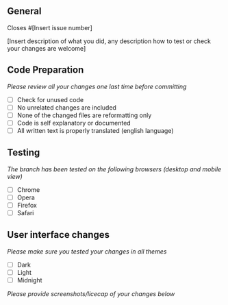 <h2>General</h2>
Closes #[Insert issue number]

[Insert description of what you did, any description how to test or check your changes are welcome]

<h2>Code Preparation</h2>

_Please review all your changes one last time before committing_

- [ ] Check for unused code
- [ ] No unrelated changes are included
- [ ] None of the changed files are reformatting only
- [ ] Code is self explanatory or documented
- [ ] All written text is properly translated (english language)

<h2>Testing</h2>

_The branch has been tested on the following browsers (desktop and mobile view)_

- [ ] Chrome 
- [ ] Opera
- [ ] Firefox
- [ ] Safari

<h2>User interface changes</h2>

_Please make sure you tested your changes in all themes_

- [ ] Dark
- [ ] Light
- [ ] Midnight

_Please provide screenshots/licecap of your changes below_